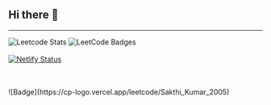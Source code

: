 ## Hi there 👋
---

![Leetcode Stats](https://leetcard.jacoblin.cool/Sakthi_Kumar_2005?theme=dark&ext=contest)  <img src="https://leetcode-badge-showcase.vercel.app/api?username=Sakthi_Kumar_2005&animated=true" alt="LeetCode Badges"/> 
<br/>
<br/>
[![Netlify Status](https://api.netlify.com/api/v1/badges/cb52fe0e-a248-4c82-bb7a-d978512b92c0/deploy-status)](https://app.netlify.com/sites/portfolio-sakthikumar/deploys)

<br/>
<br/>
![Badge](https://cp-logo.vercel.app/leetcode/Sakthi_Kumar_2005)
<!--
**sakthi-2005/sakthi-2005** is a ✨ _special_ ✨ repository because its `README.md` (this file) appears on your GitHub profile.

Here are some ideas to get you started:

- 🔭 I’m currently working on ...
- 🌱 I’m currently learning ...
- 👯 I’m looking to collaborate on ...
- 🤔 I’m looking for help with ...
- 💬 Ask me about ...
- 📫 How to reach me: ...
- 😄 Pronouns: ...
- ⚡ Fun fact: ...
-->
